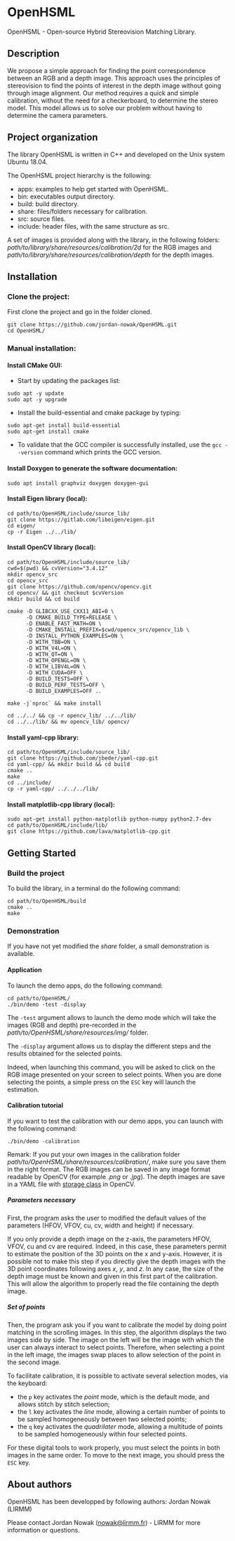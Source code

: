 # OpenHSML
OpenHSML - Open-source Hybrid Stereovision Matching Library.

##  Description
We propose a simple approach for finding the point correspondence between an RGB and a depth image. This approach uses the principles of stereovision to find the points of interest in the depth image without going through image alignment. Our method requires a quick and simple calibration, without the need for a checkerboard, to determine the stereo model. This model allows us to solve our problem without having to determine the camera parameters.

## Project organization
The library OpenHSML is written in C++ and developed on the Unix system Ubuntu 18.04.

The OpenHSML project hierarchy is the following:
- apps: examples to help get started with OpenHSML.
- bin: executables output directory.
- build: build directory.
- share: files/folders necessary for calibration.
- src: source files.
- include: header files, with the same structure as src.

A set of images is provided along with the library, in the following folders: *path/to/library/share/resources/calibration/2d* for the RGB images and *path/to/library/share/resources/calibration/depth* for the depth images.


##  Installation
### Clone the project:
First clone the project and go in the folder cloned.
```
git clone https://github.com/jordan-nowak/OpenHSML.git
cd OpenHSML/
```

<!--
### Automatic installation:
Then run the install script on your linux system to install all dependencies (OpenCV, Eigen and yaml-cpp):
```
...
```
Remark: for OpenCV all 2.X and 3.X versions are compatible.
-->

### Manual installation:
#### Install CMake GUI:
- Start by updating the packages list:
```
sudo apt -y update
sudo apt -y upgrade
```

- Install the build-essential and cmake package by typing:
```
sudo apt-get install build-essential
sudo apt-get install cmake
```

- To validate that the GCC compiler is successfully installed, use the `gcc --version` command which prints the GCC version.

#### Install Doxygen to generate the software documentation:
```
sudo apt install graphviz doxygen doxygen-gui
```

<!-- Pour le moment -->
#### Install Eigen library (local):
```
cd path/to/OpenHSML/include/source_lib/
git clone https://gitlab.com/libeigen/eigen.git
cd eigen/
cp -r Eigen ../../lib/
```

#### Install OpenCV library (local):
```
cd path/to/OpenHSML/include/source_lib/
cwd=$(pwd) && cvVersion="3.4.12"
mkdir opencv_src
cd opencv_src
git clone https://github.com/opencv/opencv.git
cd opencv/ && git checkout $cvVersion
mkdir build && cd build
```
```
cmake -D GLIBCXX_USE_CXX11_ABI=0 \
      -D CMAKE_BUILD_TYPE=RELEASE \
      -D ENABLE_FAST_MATH=ON \
      -D CMAKE_INSTALL_PREFIX=$cwd/opencv_src/opencv_lib \
      -D INSTALL_PYTHON_EXAMPLES=ON \
      -D WITH_TBB=ON \
      -D WITH_V4L=ON \
      -D WITH_QT=ON \
      -D WITH_OPENGL=ON \
      -D WITH_LIBV4L=ON \
      -D WITH_CUDA=OFF \
      -D BUILD_TESTS=OFF \
      -D BUILD_PERF_TESTS=OFF \
      -D BUILD_EXAMPLES=OFF ..
```
```
make -j`nproc` && make install
```
```
cd ../../ && cp -r opencv_lib/ ../../lib/
cd ../../lib/ && mv opencv_lib/ opencv/
```

#### Install yaml-cpp library:
```
cd path/to/OpenHSML/include/source_lib/
git clone https://github.com/jbeder/yaml-cpp.git
cd yaml-cpp/ && mkdir build && cd build
cmake ..
make
cd ../include/
cp -r yaml-cpp/ ../../../lib/
```

#### Install matplotlib-cpp library (local):
```
sudo apt-get install python-matplotlib python-numpy python2.7-dev
cd path/to/OpenHSML/include/lib/
git clone https://github.com/lava/matplotlib-cpp.git
```

##  Getting Started
###  Build the project
To build the library, in a terminal do the following command:
```
cd path/to/OpenHSML/build
cmake ..
make
```

### Demonstration
If you have not yet modified the *share* folder, a small demonstration is available.

#### Application
To launch the demo apps, do the following command:
```
cd path/to/OpenHSML/
./bin/demo -test -display
```

The `-test` argument allows to launch the demo mode which will take the images (RGB and depth) pre-recorded in the *path/to/OpenHSML/share/resources/img/* folder.

The `-display` argument allows us to display the different steps and the results obtained for the selected points.

Indeed, when launching this command, you will be asked to click on the RGB image presented on your screen to select points. When you are done selecting the points, a simple press on the `ESC` key will launch the estimation.

<!-- Numeric tools -->

#### Calibration tutorial
If you want to test the calibration with our demo apps, you can launch with the following command:
```
./bin/demo -calibration
```

Remark: If you put your own images in the calibration folder *path/to/OpenHSML/share/resources/calibration/*, make sure you save them in the right format. The RGB images can be saved in any image format readable by OpenCV (for example *.png* or *.jpg*). The depth images are save in a YAML file with [storage class](https://docs.opencv.org/3.4.12/da/d56/classcv_1_1FileStorage.html) in OpenCV.

##### Parameters necessary
First, the program asks the user to modified the default values of the parameters (HFOV, VFOV, cu, cv, width and height) if necessary.

If you only provide a depth image on the z-axis, the parameters HFOV, VFOV, cu and cv are required. Indeed, in this case, these parameters permit to estimate the position of the 3D points on the x and y-axis. However, it is possible not to make this step if you directly give the depth images with the 3D point coordinates following axes $x$, $y$, and $z$. In any case, the size of the depth image must be known and given in this first part of the calibration. This will allow the algorithm to properly read the file containing the depth image.

##### Set of points
Then, the program ask you if you want to calibrate the model by doing point matching in the scrolling images. In this step, the algorithm displays the two images side by side. The image on the left will be the image with which the user can always interact to select points. Therefore, when selecting a point in the left image, the images swap places to allow selection of the point in the second image.

To facilitate calibration, it is possible to activate several selection modes, via the keyboard:
- the `p` key activates the *point* mode, which is the default mode, and allows stitch by stitch selection;
- the `l` key activates the *line* mode, allowing a certain number of points to be sampled homogeneously between two selected points;
- the `q` key activates the *quadrilater* mode, allowing a multitude of points to be sampled homogeneously within four selected points.

For these digital tools to work properly, you must select the points in both images in the same order. To move to the next image, you should press the `ESC` key.


##  About authors
OpenHSML has been developped by following authors: Jordan Nowak (LIRMM)

Please contact Jordan Nowak (nowak@lirmm.fr) - LIRMM for more information or questions.

<!-- ##  Reference and documentation -->
